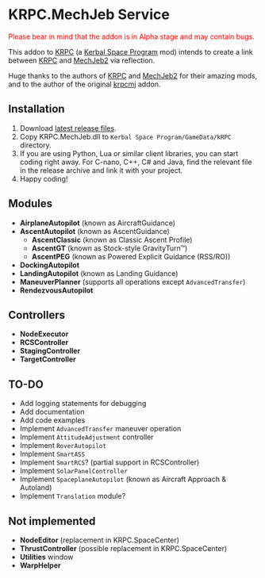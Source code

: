# KRPC.MechJeb Service

<span style="color: red">Please bear in mind that the addon is in Alpha stage and may contain bugs.</span>

This addon to [KRPC](https://krpc.github.io/krpc) (a [Kerbal Space Program](https://kerbalspaceprogram.com/) mod) intends to
create a link between [KRPC](https://krpc.github.io/krpc) and [MechJeb2](https://github.com/MuMech/MechJeb2) via reflection.

Huge thanks to the authors of [KRPC](https://krpc.github.io/krpc) and [MechJeb2](https://github.com/MuMech/MechJeb2) for
their amazing mods, and to the author of the original [krpcmj](https://github.com/artwhaley/krpcmj/) addon.

## Installation

1. Download [latest release files](https://github.com/Genhis/KRPC.MechJeb/releases).
2. Copy KRPC.MechJeb.dll to `Kerbal Space Program/GameData/kRPC` directory.
3. If you are using Python, Lua or similar client libraries, you can start coding right away. For C-nano, C++, C# and Java,
find the relevant file in the release archive and link it with your project.
4. Happy coding!

## Modules

- **AirplaneAutopilot** (known as AircraftGuidance)
- **AscentAutopilot** (known as AscentGuidance)
  - **AscentClassic** (known as Classic Ascent Profile)
  - **AscentGT** (known as Stock-style GravityTurn™)
  - **AscentPEG** (known as Powered Explicit Guidance (RSS/RO))
- **DockingAutopilot**
- **LandingAutopilot** (known as Landing Guidance)
- **ManeuverPlanner** (supports all operations except `AdvancedTransfer`)
- **RendezvousAutopilot**

## Controllers

- **NodeExecutor**
- **RCSController**
- **StagingController**
- **TargetController**

## TO-DO

- Add logging statements for debugging
- Add documentation
- Add code examples
- Implement `AdvancedTransfer` maneuver operation
- Implement `AttitudeAdjustment` controller
- Implement `RoverAutopilot`
- Implement `SmartASS`
- Implement `SmartRCS`? (partial support in RCSController)
- Implement `SolarPanelController`
- Implement `SpaceplaneAutopilot` (known as Aircraft Approach & Autoland)
- Implement `Translation` module?

## Not implemented

- **NodeEditor** (replacement in KRPC.SpaceCenter)
- **ThrustController** (possible replacement in KRPC.SpaceCenter)
- **Utilities** window
- **WarpHelper**
